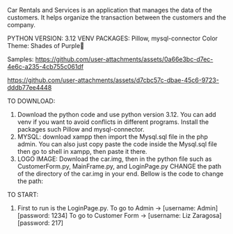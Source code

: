 Car Rentals and Services is an application that manages the data of the customers. It helps organize the transaction between the customers and the company. 

PYTHON VERSION: 3.12
VENV PACKAGES: Pillow, mysql-connector
Color Theme: Shades of Purple🦄

Samples:
https://github.com/user-attachments/assets/0a66e3bc-d7ec-4e6c-a235-4cb755c061df


https://github.com/user-attachments/assets/d7cbc57c-dbae-45c6-9723-dddb77ee4448



TO DOWNLOAD:
1. Download the python code and use python version 3.12. You can add venv if you want to avoid conflicts in different programs. Install the packages such Pillow and mysql-connector.
2. MYSQL: download xampp then import the Mysql.sql file in the php admin. You can also just copy paste the code inside the Mysql.sql file then go to shell in xampp, then paste it there.
3. LOGO IMAGE: Download the car.img, then in the python file such as CustomerForm.py, MainFrame.py, and LoginPage.py CHANGE the path of the directory of the car.img in your end. Bellow is the code to change the path:

TO START:
1. First to run is the LoginPage.py. To go to Admin -> [username: Admin] [password: 1234] To go to Customer Form -> [username: Liz Zaragosa] [password: 217]






